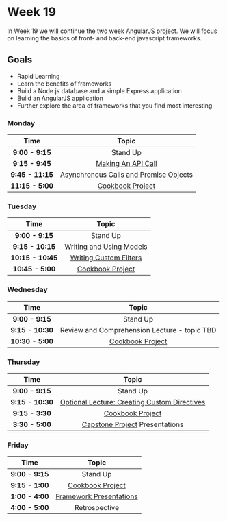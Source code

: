 # Week 19

In Week 19 we will continue the two week AngularJS project. We will focus on learning the basics of front- and back-end javascript frameworks.

## Goals
- Rapid Learning
- Learn the benefits of frameworks
- Build a Node.js database and a simple Express application
- Build an AngularJS application
- Further explore the area of frameworks that you find most interesting

### Monday

| Time             | Topic                                                                     |
|:----------------:|:-------------------------------------------------------------------------:|
| **9:00 - 9:15**  | Stand Up                                                                  |
| **9:15 - 9:45**  | [Making An API Call](monday/api-calls-in-angular.md)                      |
| **9:45 - 11:15** | [Asynchronous Calls and Promise Objects](monday/asynch-calls-promises.md) |
| **11:15 - 5:00** | [Cookbook Project](cookbook-project.md)                                   |

### Tuesday

| Time              | Topic                                               |
|:-----------------:|:---------------------------------------------------:|
| **9:00 - 9:15**   | Stand Up                                            |
| **9:15 - 10:15**  | [Writing and Using Models](tuesday/models.md)       |
| **10:15 - 10:45** | [Writing Custom Filters](tuesday/custom-filters.md) |
| **10:45 - 5:00**  | [Cookbook Project](cookbook-project.md)             |

### Wednesday

| Time              | Topic                                        |
|:-----------------:|:--------------------------------------------:|
| **9:00 - 9:15**  | Stand Up                                      |
| **9:15 - 10:30**  | Review and Comprehension Lecture - topic TBD | <!-- This will be based on what students are struggling with/want to learn more about -->
| **10:30 - 5:00**  | [Cookbook Project](cookbook-project.md)      |

### Thursday

| Time             | Topic                                                                  |
|:----------------:|:----------------------------------------------------------------------:|
| **9:00 - 9:15**  | Stand Up                                                               |
| **9:15 - 10:30** | [Optional Lecture: Creating Custom Directives](thursday/directives.md) |
| **9:15 - 3:30**  | [Cookbook Project](cookbook-project.md)                                |
| **3:30 - 5:00**  | [Capstone Project](../week18/thursday/capstone.md) Presentations       |<!-- is this happening here still? -->

### Friday

| Time             | Topic                                                 |
|:----------------:|:-----------------------------------------------------:|
| **9:00 - 9:15**  | Stand Up                                              |
| **9:15 - 1:00**  | [Cookbook Project](cookbook-project.md)               |
| **1:00 - 4:00**  | [Framework Presentations](framework-presentations.md) |
| **4:00 - 5:00**  | Retrospective                                         |

